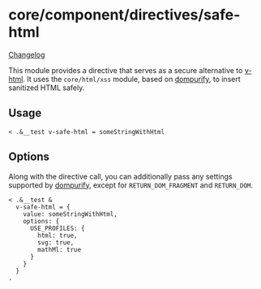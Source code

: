 # core/component/directives/safe-html

[Changelog](./CHANGELOG.md)

This module provides a directive that serves as a secure
alternative to [v-html](https://vuejs.org/api/built-in-directives.html#v-html).
It uses the `core/html/xss` module, based on [dompurify](https://github.com/cure53/DOMPurify),
to insert sanitized HTML safely.

## Usage

```
< .&__test v-safe-html = someStringWithHtml
```

## Options

Along with the directive call, you can additionally pass any settings
supported by [dompurify](https://github.com/cure53/DOMPurify), except for `RETURN_DOM_FRAGMENT` and `RETURN_DOM`.

```
< .&__test &
  v-safe-html = {
    value: someStringWithHtml,
    options: {
      USE_PROFILES: {
        html: true,
        svg: true,
        mathMl: true
      }
    }
  }
.
```
